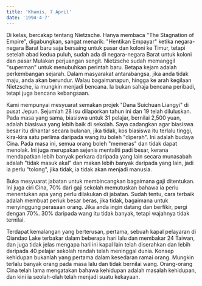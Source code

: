 ```yaml
---
title: 'Khamis, 7 April'
date: '1994-4-7'
---
```


Di kelas, bercakap tentang Nietzsche. Hanya membaca "The Stagnation of Empire", digabungkan, sangat menarik: "Hentikan Empayar" ketika negara-negara Barat baru saja bersaing untuk pasar dan koloni ke Timur, tetapi setelah abad kedua puluh, sudah ada di negara-negara Barat untuk koloni dan pasar Mulakan perjuangan sengit. Nietzsche sudah memanggil "superman" untuk menubuhkan perintah baru. Betapa kejam adalah perkembangan sejarah. Dalam masyarakat antarabangsa, jika anda tidak maju, anda akan berundur. Walau bagaimanapun, hingga ke arah kegilaan Nietzsche, ia mungkin menjadi bencana. Ia bukan sahaja bencana peribadi, tetapi juga bencana kebangsaan.

Kami mempunyai mesyuarat semakan projek "Dana Suichuan Liangyi" di pusat Jepun. Sejumlah 28 isu dilaporkan tahun ini dan 19 telah diluluskan. Pada masa yang sama, biasiswa untuk 31 pelajar, bernilai 2,500 yuan, adalah biasiswa yang lebih baik di sekolah. Saya cadangkan agar biasiswa besar itu dihantar secara bulanan, jika tidak, kos biasiswa itu terlalu tinggi, kira-kira satu perlima daripada wang itu boleh "diperah". Ini adalah budaya Cina. Pada masa ini, semua orang boleh "memeras" dan tidak dapat menolak. Ini juga merupakan sejenis mentaliti padi besar, kerana mendapatkan lebih banyak perkara daripada yang lain secara munasabah adalah "tidak masuk akal" dan makan lebih banyak daripada yang lain, jadi ia perlu "tolong", jika tidak, ia tidak akan menjadi manusia.

Buka mesyuarat jabatan untuk membincangkan bagaimana gaji ditentukan. Ini juga ciri Cina, 70% dari gaji sekolah memutuskan bahawa ia perlu menentukan apa yang perlu dilakukan di jabatan. Sudah tentu, cara terbaik adalah membuat periuk besar beras, jika tidak, bagaimana untuk menyinggung perasaan orang. Jika anda ingin datang dan berfikir, pergi dengan 70%. 30% daripada wang itu tidak banyak, tetapi wajahnya tidak ternilai.

Terdapat kemalangan yang berterusan, pertama, sebuah kapal pelayaran di Qiandao Lake terbakar dalam beberapa hari lalu dan membakar 24 Taiwan, dan juga tidak jelas mengapa hari ini kapal lain telah diserahkan dan lebih daripada 40 pelajar sekolah rendah telah meninggal dunia. Konsep kehidupan bukanlah yang pertama dalam kesedaran ramai orang. Mungkin terlalu banyak orang pada masa lalu dan tidak bernilai wang. Orang-orang Cina telah lama mengatakan bahawa kehidupan adalah masalah kehidupan, dan kini ia seolah-olah telah menjadi suatu kekayaan.


